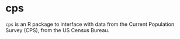 
<!-- README.md is generated from README.Rmd. Please edit that file -->

# cps

<!-- badges: start -->

<!-- badges: end -->

`cps` is an R package to interface with data from the Current Population
Survey (CPS), from the US Census Bureau.
